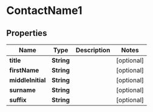 

# ContactName1


## Properties

| Name | Type | Description | Notes |
|------------ | ------------- | ------------- | -------------|
|**title** | **String** |  |  [optional] |
|**firstName** | **String** |  |  [optional] |
|**middleInitial** | **String** |  |  [optional] |
|**surname** | **String** |  |  [optional] |
|**suffix** | **String** |  |  [optional] |



